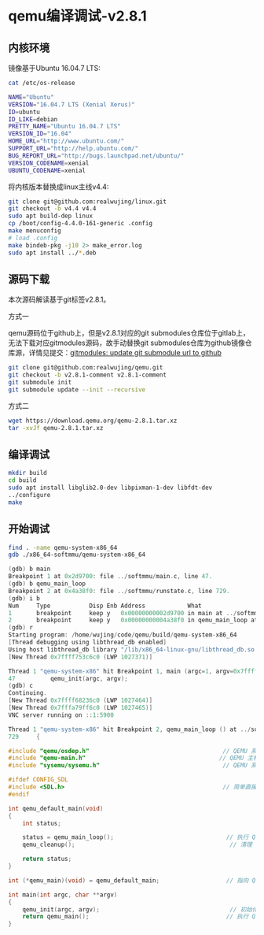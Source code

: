 # qemu编译调试-v2.8.1

## 内核环境

镜像基于Ubuntu 16.04.7 LTS:

```bash
cat /etc/os-release

NAME="Ubuntu"
VERSION="16.04.7 LTS (Xenial Xerus)"
ID=ubuntu
ID_LIKE=debian
PRETTY_NAME="Ubuntu 16.04.7 LTS"
VERSION_ID="16.04"
HOME_URL="http://www.ubuntu.com/"
SUPPORT_URL="http://help.ubuntu.com/"
BUG_REPORT_URL="http://bugs.launchpad.net/ubuntu/"
VERSION_CODENAME=xenial
UBUNTU_CODENAME=xenial
```

将内核版本替换成linux主线v4.4:

```bash
git clone git@github.com:realwujing/linux.git
git checkout -b v4.4 v4.4
sudo apt build-dep linux
cp /boot/config-4.4.0-161-generic .config
make menuconfig
# load .config
make bindeb-pkg -j10 2> make_error.log
sudo apt install ../*.deb
```

## 源码下载

本次源码解读基于git标签v2.8.1。

方式一

qemu源码位于github上，但是v2.8.1对应的git submodules仓库位于gitlab上，无法下载对应gitmodules源码，故手动替换git submodules仓库为github镜像仓库源，详情见提交：[gitmodules: update git submodule url to github](https://github.com/realwujing/qemu/commit/56fe7ca29adddd876b590e301e62d5b6e4b3a33e)

```bash
git clone git@github.com:realwujing/qemu.git
git checkout -b v2.8.1-comment v2.8.1-comment
git submodule init
git submodule update --init --recursive
```

方式二

```bash
wget https://download.qemu.org/qemu-2.8.1.tar.xz
tar -xvJf qemu-2.8.1.tar.xz
```

## 编译调试

```bash
mkdir build
cd build
sudo apt install libglib2.0-dev libpixman-1-dev libfdt-dev
../configure
make
```

## 开始调试

```bash
find . -name qemu-system-x86_64
gdb ./x86_64-softmmu/qemu-system-x86_64
```

```c
(gdb) b main
Breakpoint 1 at 0x2d9700: file ../softmmu/main.c, line 47.
(gdb) b qemu_main_loop
Breakpoint 2 at 0x4a38f0: file ../softmmu/runstate.c, line 729.
(gdb) i b
Num     Type           Disp Enb Address            What
1       breakpoint     keep y   0x00000000002d9700 in main at ../softmmu/main.c:47
2       breakpoint     keep y   0x00000000004a38f0 in qemu_main_loop at ../softmmu/runstate.c:729
(gdb) r
Starting program: /home/wujing/code/qemu/build/qemu-system-x86_64 
[Thread debugging using libthread_db enabled]
Using host libthread_db library "/lib/x86_64-linux-gnu/libthread_db.so.1".
[New Thread 0x7ffff753c6c0 (LWP 1027371)]

Thread 1 "qemu-system-x86" hit Breakpoint 1, main (argc=1, argv=0x7fffffffdc18) at ../softmmu/main.c:47
47          qemu_init(argc, argv);
(gdb) c
Continuing.
[New Thread 0x7ffff68236c0 (LWP 1027464)]
[New Thread 0x7fffa79ff6c0 (LWP 1027465)]
VNC server running on ::1:5900

Thread 1 "qemu-system-x86" hit Breakpoint 2, qemu_main_loop () at ../softmmu/runstate.c:729
729     {
```

```c    // softmmu/main.c
#include "qemu/osdep.h"                                      // QEMU 系统仿真器
#include "qemu-main.h"                                      // QEMU 主程序
#include "sysemu/sysemu.h"                                   // QEMU 系统仿真

#ifdef CONFIG_SDL
#include <SDL.h>                                             // 简单直接媒体层（Simple DirectMedia Layer，SDL）库
#endif

int qemu_default_main(void)
{
    int status;

    status = qemu_main_loop();                                // 执行 QEMU 主循环
    qemu_cleanup();                                            // 清理 QEMU 资源

    return status;
}

int (*qemu_main)(void) = qemu_default_main;                   // 指向 QEMU 主函数的指针

int main(int argc, char **argv)
{
    qemu_init(argc, argv);                                     // 初始化 QEMU
    return qemu_main();                                       // 执行 QEMU 主函数
}
```
